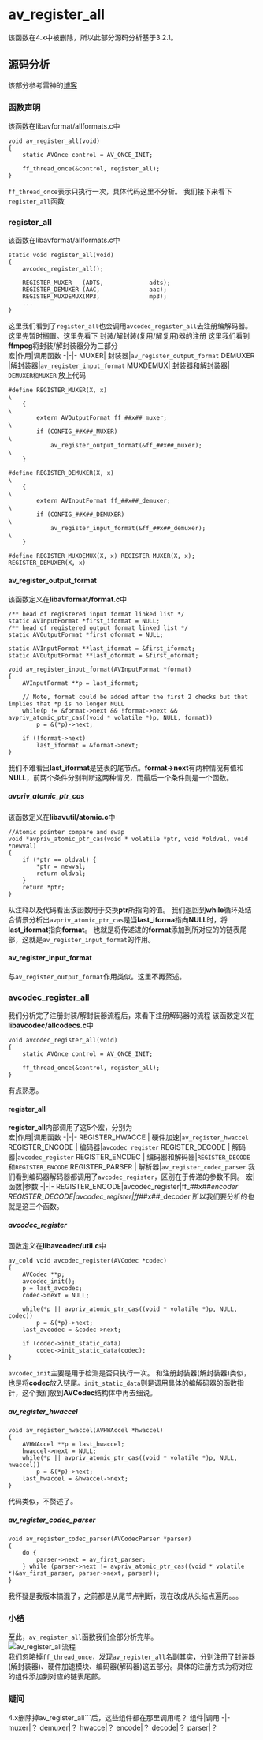 # av_register_all
该函数在4.x中被删除，所以此部分源码分析基于3.2.1。
## 源码分析
该部分参考雷神的[博客](https://blog.csdn.net/leixiaohua1020/article/details/12677129)

### 函数声明
该函数在libavformat/allformats.c中
```
void av_register_all(void)
{
    static AVOnce control = AV_ONCE_INIT;

    ff_thread_once(&control, register_all);
}
```
```ff_thread_once```表示只执行一次，具体代码这里不分析。
我们接下来看下```register_all```函数  
### register_all  
该函数在libavformat/allformats.c中
```
static void register_all(void)
{
    avcodec_register_all();

    REGISTER_MUXER   (ADTS,             adts);
    REGISTER_DEMUXER (AAC,              aac);
    REGISTER_MUXDEMUX(MP3,              mp3);
    ...
}
```
这里我们看到了```register_all```也会调用```avcodec_register_all```去注册编解码器。这里先暂时搁置。这里先看下 封装/解封装(复用/解复用)器的注册
这里我们看到**ffmpeg**将封装/解封装器分为三部分    
宏|作用|调用函数
-|-|-
MUXER| 封装器|```av_register_output_format```
DEMUXER |解封装器|```av_register_input_format```
MUXDEMUX| 封装器和解封装器|  ```DEMUXER和MUXER```
放上代码
```
#define REGISTER_MUXER(X, x)                                            \
    {                                                                   \
        extern AVOutputFormat ff_##x##_muxer;                           \
        if (CONFIG_##X##_MUXER)                                         \
            av_register_output_format(&ff_##x##_muxer);                 \
    }

#define REGISTER_DEMUXER(X, x)                                          \
    {                                                                   \
        extern AVInputFormat ff_##x##_demuxer;                          \
        if (CONFIG_##X##_DEMUXER)                                       \
            av_register_input_format(&ff_##x##_demuxer);                \
    }

#define REGISTER_MUXDEMUX(X, x) REGISTER_MUXER(X, x); REGISTER_DEMUXER(X, x)
```
#### av_register_output_format
该函数定义在**libavformat/format.c**中
```
/** head of registered input format linked list */
static AVInputFormat *first_iformat = NULL;
/** head of registered output format linked list */
static AVOutputFormat *first_oformat = NULL;

static AVInputFormat **last_iformat = &first_iformat;
static AVOutputFormat **last_oformat = &first_oformat;

void av_register_input_format(AVInputFormat *format)
{
    AVInputFormat **p = last_iformat;

    // Note, format could be added after the first 2 checks but that implies that *p is no longer NULL
    while(p != &format->next && !format->next && avpriv_atomic_ptr_cas((void * volatile *)p, NULL, format))
        p = &(*p)->next;

    if (!format->next)
        last_iformat = &format->next;
}
```
我们不难看出**last_iformat**是链表的尾节点。**format->next**有两种情况有值和**NULL**，前两个条件分别判断这两种情况，而最后一个条件则是一个函数。
##### avpriv_atomic_ptr_cas
该函数定义在**libavutil/atomic.c**中
```
//Atomic pointer compare and swap
void *avpriv_atomic_ptr_cas(void * volatile *ptr, void *oldval, void *newval)
{
    if (*ptr == oldval) {
        *ptr = newval;
        return oldval;
    }
    return *ptr;
}

```
从注释以及代码看出该函数用于交换**ptr**所指向的值。
我们返回到**while**循环处结合情景分析出```avpriv_atomic_ptr_cas```是当**last_iforma**指向**NULL**时，将**last_iformat**指向**format**。
也就是将传递进的**format**添加到所对应的的链表尾部，这就是```av_register_input_format```的作用。

#### av_register_input_format
与```av_register_output_format```作用类似。这里不再赘述。
### avcodec_register_all
我们分析完了注册封装/解封装器流程后，来看下注册解码器的流程
该函数定义在**libavcodec/allcodecs.c**中
```
void avcodec_register_all(void)
{
    static AVOnce control = AV_ONCE_INIT;

    ff_thread_once(&control, register_all);
}
```
有点熟悉。
#### register_all
**register_all**内部调用了这5个宏，分别为  
宏|作用|调用函数
-|-|-
REGISTER_HWACCE | 硬件加速|```av_register_hwaccel```
REGISTER_ENCODE | 编码器|```avcodec_register```
REGISTER_DECODE | 解码器|```avcodec_register```
REGISTER_ENCDEC | 编码器和解码器|```REGISTER_DECODE```和```REGISTER_ENCODE```
REGISTER_PARSER | 解析器|```av_register_codec_parser```
我们看到编码器解码器都调用了```avcodec_register```，区别在于传递的参数不同。
宏|函数|参数
-|-|-
REGISTER_ENCODE|avcodec_register|ff_##x##_encoder
REGISTER_DECODE|avcodec_register|ff_##x##_decoder
所以我们要分析的也就是这三个函数。

##### avcodec_register
函数定义在**libavcodec/util.c**中
```
av_cold void avcodec_register(AVCodec *codec)
{
    AVCodec **p;
    avcodec_init();
    p = last_avcodec;
    codec->next = NULL;

    while(*p || avpriv_atomic_ptr_cas((void * volatile *)p, NULL, codec))
        p = &(*p)->next;
    last_avcodec = &codec->next;

    if (codec->init_static_data)
        codec->init_static_data(codec);
}
```
```avcodec_init```主要是用于检测是否只执行一次。
和注册封装器(解封装器)类似，也是将**codec**放入链尾。```init_static_data```则是调用具体的编解码器的函数指针，这个我们放到**AVCodec**结构体中再去细说。
##### av_register_hwaccel
```
void av_register_hwaccel(AVHWAccel *hwaccel)
{
    AVHWAccel **p = last_hwaccel;
    hwaccel->next = NULL;
    while(*p || avpriv_atomic_ptr_cas((void * volatile *)p, NULL, hwaccel))
        p = &(*p)->next;
    last_hwaccel = &hwaccel->next;
}
```
代码类似，不赘述了。
##### av_register_codec_parser
```
void av_register_codec_parser(AVCodecParser *parser)
{
    do {
        parser->next = av_first_parser;
    } while (parser->next != avpriv_atomic_ptr_cas((void * volatile *)&av_first_parser, parser->next, parser));
}
```
我怀疑是我版本搞混了，之前都是从尾节点判断，现在改成从头结点遍历。。。
### 小结
至此，```av_register_all```函数我们全部分析完毕。  
![av_register_all流程](https://github.com/yetote/StudyNote/blob/master/res/av_register_all.jpg)  
我们忽略掉```ff_thread_once```，发现```av_register_all```名副其实，分别注册了封装器(解封装器)、硬件加速模块、编码器(解码器)这五部分。具体的注册方式为将对应的组件添加到对应的链表尾部。
### 疑问
4.x删除掉av_register_all```后，这些组件都在那里调用呢？
组件|调用
-|-
muxer|？
demuxer|？
hwacce|？
encode|？
decode|？
parser|？
